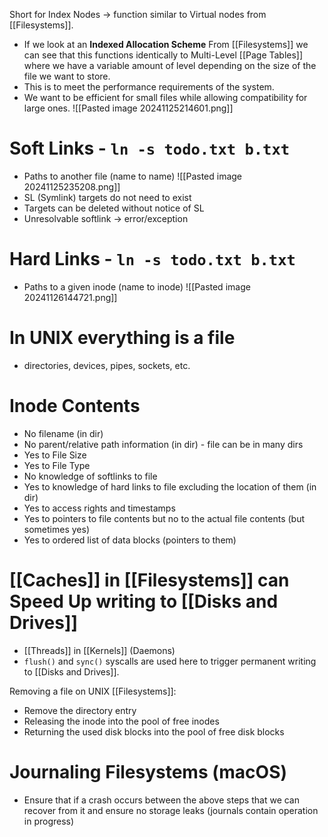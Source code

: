 Short for Index Nodes -> function similar to Virtual nodes from [[Filesystems]].
- If we look at an **Indexed Allocation Scheme** From [[Filesystems]] we can see that this functions identically to Multi-Level [[Page Tables]] where we have a variable amount of level depending on the size of the file we want to store.
- This is to meet the performance requirements of the system.
- We want to be efficient for small files while allowing compatibility for large ones.
![[Pasted image 20241125214601.png]]

# Soft Links - `ln -s todo.txt b.txt`
- Paths to another file (name to name)
![[Pasted image 20241125235208.png]]
- SL (Symlink) targets do not need to exist
- Targets can be deleted without notice of SL
- Unresolvable softlink -> error/exception

# Hard Links - `ln -s todo.txt b.txt`
- Paths to a given inode (name to inode)
![[Pasted image 20241126144721.png]]

# In UNIX everything is a file
- directories, devices, pipes, sockets, etc.

# Inode Contents
- No filename (in dir)
- No parent/relative path information (in dir) - file can be in many dirs
- Yes to File Size
- Yes to File Type
- No knowledge of softlinks to file
- Yes to knowledge of hard links to file excluding the location of them (in dir)
- Yes to access rights and timestamps
- Yes to pointers to file contents but no to the actual file contents (but sometimes yes)
- Yes to ordered list of data blocks (pointers to them)

# [[Caches]] in [[Filesystems]] can Speed Up writing to [[Disks and Drives]]
- [[Threads]] in [[Kernels]] (Daemons) 
- `flush()` and `sync()` syscalls are used here to trigger permanent writing to [[Disks and Drives]].

Removing a file on UNIX [[Filesystems]]:
- Remove the directory entry
- Releasing the inode into the pool of free inodes
- Returning the used disk blocks into the pool of free disk blocks

# Journaling Filesystems (macOS)
- Ensure that if a crash occurs between the above steps that we can recover from it and ensure no storage leaks (journals contain operation in progress)